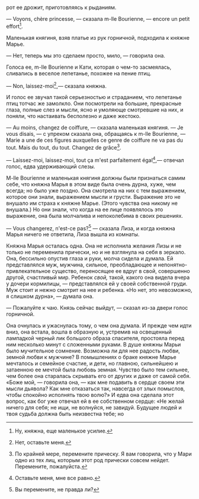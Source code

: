 рот ее дрожит, приготовляясь к рыданиям.

— Voyons, chère princesse, — сказала m-lle Bourienne, — encore un petit effort[^315].

Маленькая княгиня, взяв платье из рук горничной, подходила к княжне Марье.

— Нет, теперь мы это сделаем просто, мило, — говорила она.

Голоса ее, m-lle Bourienne и Кати, которая о чем-то засмеялась, сливались в веселое лепетанье, похожее на пение птиц.

— Non, laissez-moi[^316],— сказала княжна.

И голос ее звучал такой серьезностью и страданием, что лепетанье птиц тотчас же замолкло. Они посмотрели на большие, прекрасные глаза, полные слез и мысли, ясно и умоляюще смотревшие на них, и поняли, что настаивать бесполезно и даже жестоко.

— Au moins, changez de coiffure, — сказала маленькая княгиня. — Je vous disais, — с упреком сказала она, обращаясь к m-lle Bourienne, — Marie a une de ces figures auxquelles ce genre de coiffure ne va pas du tout. Mais du tout, du tout. Changez de grâce[^317].

— Laissez-moi, laissez-moi, tout ça m'est parfaitement égal[^318],— отвечал голос, едва удерживающий слезы.

M-lle Bourienne и маленькая княгиня должны были признаться самим себе, что княжна Марья в этом виде была очень дурна, хуже, чем всегда; но было уже поздно. Она смотрела на них с тем выражением, которое они знали, выражением мысли и грусти. Выражение это не внушало им страха к княжне Марье. (Этого чувства она никому не внушала.) Но они знали, что когда на ее лице появлялось это выражение, она была молчалива и непоколебима в своих решениях.

— Vous changerez, n'est-ce pas?[^319] — сказала Лиза, и когда княжна Марья ничего не ответила, Лиза вышла из комнаты.

Княжна Марья осталась одна. Она не исполнила желания Лизы и не только не переменила прически, но и не взглянула на себя в зеркало. Она, бессильно опустив глаза и руки, молча сидела и думала. Ей представлялся муж, мужчина, сильное, преобладающее и непонятно-привлекательное существо, переносящее ее вдруг в свой, совершенно другой, счастливый мир. Ребенок *свой,* такой, какого она видела вчера у дочери кормилицы, — представлялся ей у своей собственной груди. Муж стоит и нежно смотрит на нее и ребенка. «Но нет, это невозможно, я слишком дурна», — думала она.

— Пожалуйте к чаю. Князь сейчас выйдут, — сказал из-за двери голос горничной.

Она очнулась и ужаснулась тому, о чем она думала. И прежде чем идти вниз, она встала, вошла в образную и, устремив на освещенный лампадкой черный лик большого образа спасителя, простояла перед ним несколько минут с сложенными руками. В душе княжны Марьи было мучительное сомнение. Возможна ли для нее радость любви, земной любви к мужчине? В помышлениях о браке княжне Марье мечталось и семейное счастие, и дети, но главною, сильнейшею и затаенною ее мечтой была любовь земная. Чувство было тем сильнее, чем более она старалась скрывать его от других и даже от самой себя. «Боже мой, — говорила она, — как мне подавить в сердце своем эти мысли дьявола? Как мне отказаться так, навсегда от злых помыслов, чтобы спокойно исполнять твою волю?» И едва она сделала этот вопрос, как бог уже отвечал ей в ее собственном сердце: «Не желай ничего для себя; не ищи, не волнуйся, не завидуй. Будущее людей и твоя судьба должна быть неизвестна тебе; но

[^315]: Ну, княжна, еще маленькое усилие.

[^316]: Нет, оставьте меня.

[^317]: По крайней мере, перемените прическу. Я вам говорила, что у Мари одно из тех лиц, которым этот род прически совсем нейдет. Перемените, пожалуйста.

[^318]: Оставьте меня, мне все равно.

[^319]: Вы перемените, не правда ли?
